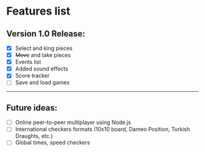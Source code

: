 # Features list
## Version 1.0 Release:

- [x] Select and king pieces  
- [x] ~~Move~~ and take pieces  
- [x] Events list
- [x] Added sound effects
- [x] Score tracker  
- [ ] Save and load games  

***

## Future ideas:

- [ ] Online peer-to-peer multiplayer using Node.js  
- [ ] International checkers formats (10x10 board, Dameo Position, Turkish Draughts, etc.)  
- [ ] Global times, speed checkers  